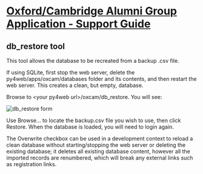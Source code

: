 # [Oxford/Cambridge Alumni Group Application - Support Guide](support.md)

## db_restore tool

This tool allows the database to be recreated from a backup .csv file.

If using SQLite, first stop the web server, delete the py4web/apps/oxcam/databases folder and its contents, and then restart the web server. This creates a clean, but empty, database.

Browse to \<your py4web url\>/oxcam/db_restore. You will see:

![db_restore form](images/db_restore.png)

Use Browse... to locate the backup.csv file you wish to use, then click Restore.
When the database is loaded, you will need to login again.

The Overwrite checkbox can be used in a development context to reload a clean database without starting/stopping the web server or deleting the existing database; it deletes all existing database content, however all the imported records are renumbered, which will break any external links such as registration links.
